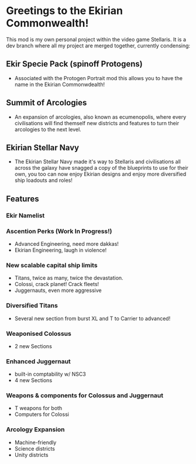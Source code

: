 # Greetings to the Ekirian Commonwealth!
This mod is my own personal project within the video game Stellaris.
It is a dev branch where all my project are merged together, currently condensing:
## Ekir Specie Pack (spinoff Protogens)
- Associated with the Protogen Portrait mod this allows you to have the name in the Ekirian Commonwdealth!
## Summit of Arcologies
- An expansion of arcologies, also known as ecumenopolis, where every civilisations will find themself new districts and features to turn their arcologies to the next level.
## Ekirian Stellar Navy
- The Ekirian Stellar Navy made it's way to Stellaris and civilisations all across the galaxy have snagged a copy of the blueprints to use for their own, you too can now enjoy Ekirian designs and enjoy more diversified ship loadouts and roles!
## Features
### Ekir Namelist
### Ascention Perks (Work In Progress!)
+ Advanced Engineering, need more dakkas!
+ Ekirian Engineering, laugh in violence!
### New scalable capital ship limits
+ Titans, twice as many, twice the devastation.
+ Colossi, crack planet! Crack fleets!
+ Juggernauts, even more aggressive
### Diversified Titans
+ Several new section from burst XL and T to Carrier to advanced!
### Weaponised Colossus
+ 2 new Sections
### Enhanced Juggernaut
+ built-in comptability w/ NSC3
+ 4 new Sections
### Weapons & components for Colossus and Juggernaut
+ T weapons for both
+ Computers for Colossi
### Arcology Expansion
+ Machine-friendly
+ Science districts
+ Unity districts